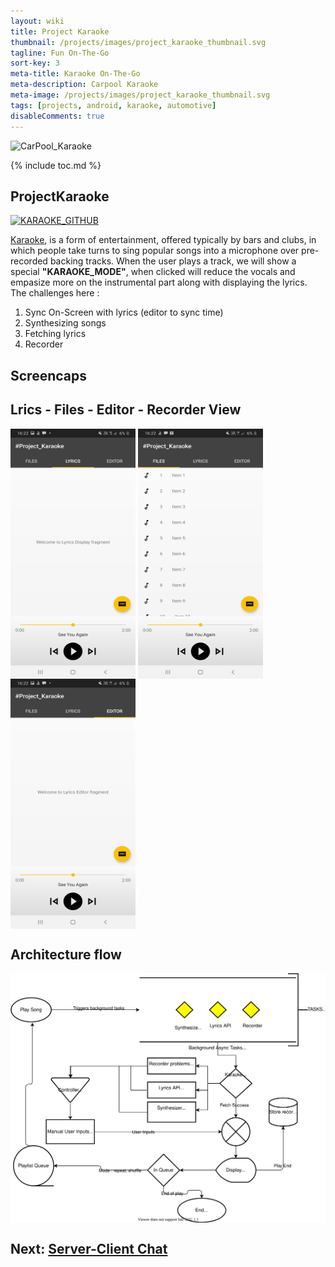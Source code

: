 ```yaml
---
layout: wiki
title: Project Karaoke 
thumbnail: /projects/images/project_karaoke_thumbnail.svg
tagline: Fun On-The-Go
sort-key: 3
meta-title: Karaoke On-The-Go
meta-description: Carpool Karaoke
meta-image: /projects/images/project_karaoke_thumbnail.svg
tags: [projects, android, karaoke, automotive]
disableComments: true
---
```


![CarPool_Karaoke](https://media.tenor.com/images/64bc9149ead607b753c3c431fce09dc9/tenor.gif)

{% include toc.md %}

## ProjectKaraoke
[![KARAOKE_GITHUB](https://img.shields.io/badge/<&nbsp;>&nbsp;Code-Github-black)](https://github.com/suhaas-livcd/ProjectKaraoke)

[Karaoke](https://en.wikipedia.org/wiki/Karaoke), is a form of entertainment, offered typically by bars and clubs, in which people take turns to sing popular songs into a microphone over pre-recorded backing tracks.
When the user plays a track, we will show a special **"KARAOKE_MODE"**, when clicked will reduce the vocals and empasize more on the instrumental part along with displaying the lyrics.
The challenges here :
1. Sync On-Screen with lyrics (editor to sync time)
2. Synthesizing songs
3. Fetching lyrics
4. Recorder


## Screencaps
## Lrics - Files - Editor - Recorder View
<img src="/projects/images/projectkaraoke_sc1.jpg" align="center" title="MainScreen" width="200" height="400"> <img src="/projects/images/projectkaraoke_sc2.jpg" align="center" title="Songs list" width="200" height="400"> <img src="/projects/images/projectkaraoke_sc3.jpg" align="center" title="Song Track" width="200" height="400">

## Architecture flow

<img src="/projects/images/project_karaoke_arch.svg" align="center" title="MainScreen"> 

## Next: [Server-Client Chat](/projects/server-client-chat)